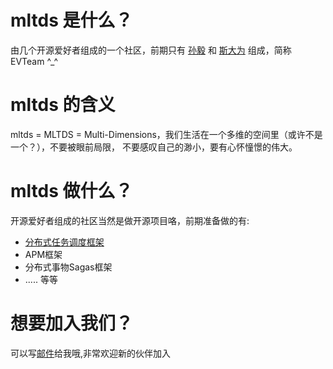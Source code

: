 # mltds 是什么？
由几个开源爱好者组成的一个社区，前期只有 [孙毅](https://github.com/sunyi113) 和 [斯大为](https://github.com/sidawei) 组成，简称 EVTeam ^_^

# mltds 的含义
mltds = MLTDS = Multi-Dimensions，我们生活在一个多维的空间里（或许不是一个？），不要被眼前局限， 不要感叹自己的渺小，要有心怀憧憬的伟大。

# mltds 做什么？
开源爱好者组成的社区当然是做开源项目咯，前期准备做的有:
  * [分布式任务调度框架](https://github.com/mltds/goodjob)
  * APM框架
  * 分布式事物Sagas框架
  * ..... 等等

# 想要加入我们？
可以写[邮件](mail://alex.sun.email@gmail.com)给我哦,非常欢迎新的伙伴加入
